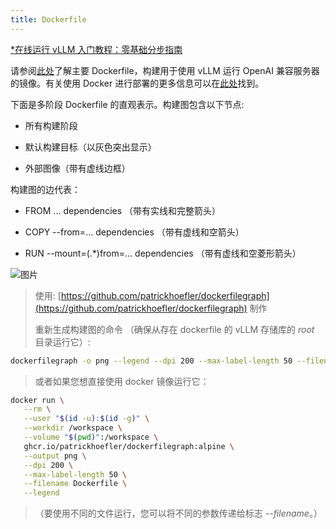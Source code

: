 ```yaml
---
title: Dockerfile
---
```


[\*在线运行 vLLM 入门教程：零基础分步指南](https://openbayes.com/console/public/tutorials/rXxb5fZFr29?utm_source=vLLM-CNdoc&utm_medium=vLLM-CNdoc-V1&utm_campaign=vLLM-CNdoc-V1-25ap)

请参阅[此处](https://github.com/vllm-project/vllm/blob/main/Dockerfile)了解主要 Dockerfile，构建用于使用 vLLM 运行 OpenAI 兼容服务器的镜像。有关使用 Docker 进行部署的更多信息可以在[此处](https://docs.vllm.ai/en/stable/serving/deploying_with_docker.html)找到。

下面是多阶段 Dockerfile 的直观表示。构建图包含以下节点:

- 所有构建阶段

- 默认构建目标（以灰色突出显示）

- 外部图像（带有虚线边框）

构建图的边代表：

- FROM ... dependencies （带有实线和完整箭头）

- COPY --from=... dependencies （带有虚线和空箭头）

- RUN --mount=(.\*)from=... dependencies （带有虚线和空菱形箭头）

![图片](/img/docs/v1-Developer_Guide/03-dockerfile_1.png)

> 使用: [https://github.com/patrickhoefler/dockerfilegraph](https://github.com/patrickhoefler/dockerfilegraph) 制作
>
> 重新生成构建图的命令 （确保从存在 dockerfile 的 vLLM 存储库的 _root_ 目录运行它）:

```bash
dockerfilegraph -o png --legend --dpi 200 --max-label-length 50 --filename Dockerfile
```

> 或者如果您想直接使用 docker 镜像运行它：

```bash
docker run \
   --rm \
   --user "$(id -u):$(id -g)" \
   --workdir /workspace \
   --volume "$(pwd)":/workspace \
   ghcr.io/patrickhoefler/dockerfilegraph:alpine \
   --output png \
   --dpi 200 \
   --max-label-length 50 \
   --filename Dockerfile \
   --legend
```

> （要使用不同的文件运行，您可以将不同的参数传递给标志 _--filename_。）
